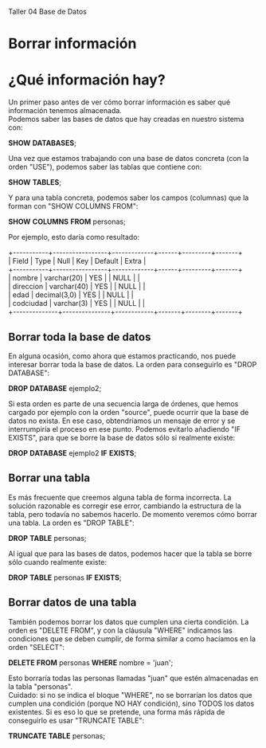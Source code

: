 Taller 04											 Base de Datos

# **Borrar información**

# **¿Qué información hay?**

Un primer paso antes de ver cómo borrar información es saber qué información tenemos almacenada.  
Podemos saber las bases de datos que hay creadas en nuestro sistema con:

**SHOW** **DATABASES**;

Una vez que estamos trabajando con una base de datos concreta (con la orden "USE"), podemos saber las tablas que contiene con:

**SHOW** **TABLES**;

Y para una tabla concreta, podemos saber los campos (columnas) que la forman con "SHOW COLUMNS FROM":

**SHOW** **COLUMNS** **FROM** personas;

Por ejemplo, esto daría como resultado:

\+-----------+-----------------+-------------+------+---------+-------+  
| Field       | Type              | Null           | Key | Default | Extra |  
\+-----------+-----------------+-------------+------+---------+-------+  
| nombre    | varchar(20)  | YES         |         | NULL  |          |  
| direccion  | varchar(40)  | YES         |         | NULL  |          |  
| edad         | decimal(3,0) | YES        |         | NULL  |          |  
| codciudad | varchar(3)   | YES         |         | NULL  |          |  
\+--------------+---------------+------------+-------+--------+-------+ 

## **Borrar toda la base de datos**

En alguna ocasión, como ahora que estamos practicando, nos puede interesar borrar toda la base de datos. La orden para conseguirlo es "DROP DATABASE":

**DROP** **DATABASE** ejemplo2;

Si esta orden es parte de una secuencia larga de órdenes, que hemos cargado por ejemplo con la orden "source", puede ocurrir que la base de datos no exista. En ese caso, obtendríamos un mensaje de error y se interrumpiría el proceso en ese punto. Podemos evitarlo añadiendo "IF EXISTS", para que se borre la base de datos sólo si realmente existe:

**DROP** **DATABASE** ejemplo2 **IF** **EXISTS**;  
 

## **Borrar una tabla**

Es más frecuente que creemos alguna tabla de forma incorrecta. La solución razonable es corregir ese error, cambiando la estructura de la tabla, pero todavía no sabemos hacerlo. De momento veremos cómo borrar una tabla. La orden es "DROP TABLE":

**DROP** **TABLE** personas;

Al igual que para las bases de datos, podemos hacer que la tabla se borre sólo cuando realmente existe:

**DROP** **TABLE** personas **IF** **EXISTS**;

## **Borrar datos de una tabla**

También podemos borrar los datos que cumplen una cierta condición. La orden es "DELETE FROM", y con la cláusula "WHERE" indicamos las condiciones que se deben cumplir, de forma similar a como hacíamos en la orden "SELECT":

**DELETE** **FROM** personas **WHERE** nombre \= 'juan';

Esto borraría todas las personas llamadas "juan" que estén almacenadas en la tabla "personas".  
Cuidado: si no se indica el bloque "WHERE", no se borrarían los datos que cumplen una condición (porque NO HAY condición), sino TODOS los datos existentes. Si es eso lo que se pretende, una forma más rápida de conseguirlo es usar "TRUNCATE TABLE":

**TRUNCATE** **TABLE** personas;  
   
